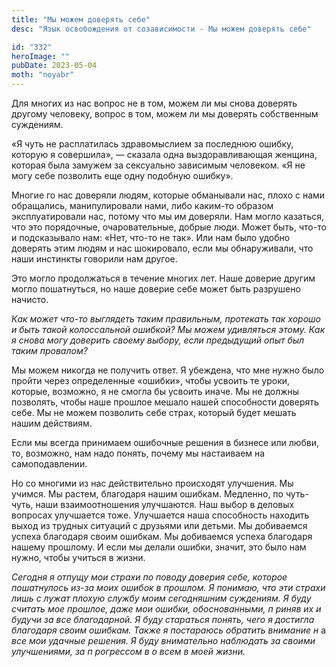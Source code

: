 ```yaml
---
title: "Мы можем доверять себе"
desc: "Язык освобождения от созависимости - Мы можем доверять себе"

id: "332"
heroImage: ""
pubDate: 2023-05-04
moth: "noyabr"
---
```


Для многих из нас вопрос не в том, можем ли мы снова доверять другому
человеку, вопрос в том, можем ли мы доверять собственным суждениям.

«Я чуть не расплатилась здравомыслием за последнюю ошибку, которую я
совершила», — сказала одна выздоравливающая женщина, которая была замужем за
сексуально зависимым человеком. «Я не могу себе позволить еще одну подобную
ошибку».

Многие го нас доверяли людям, которые обманывали нас, плохо с нами обращались,
манипулировали нами, либо каким-то образом эксплуатировали нас, потому что мы
им доверяли. Нам могло казаться, что это порядочные, очаровательные, добрые
люди. Может быть, что-то и подсказывало нам: «Нет, что-то не так». Или нам
было удобно доверять этим людям и нас шокировало, если мы обнаруживали, что
наши инстинкты говорили нам другое.

Это могло продолжаться в течение многих лет. Наше доверие другим могло
пошатнуться, но наше доверие себе может быть разрушено начисто.

_Как может что-то выглядеть таким правильным, протекать так хорошо и быть
такой колоссальной ошибкой? Мы можем_ _удивляться этому. Как я снова могу
доверить своему выбору, если предыдущий опыт был таким провалом?_

Мы можем никогда не получить ответ. Я убеждена, что мне нужно было пройти
через определенные «ошибки», чтобы усвоить те уроки, которые, возможно, я не
смогла бы усвоить иначе. Мы не должны позволять, чтобы наше прошлое мешало
нашей способности доверять себе. Мы не можем позволить себе страх, который
будет мешать нашим действиям.

Если мы всегда принимаем ошибочные решения в бизнесе или любви, то, возможно,
нам надо понять, почему мы настаиваем на самоподавлении.

Но со многими из нас действительно происходят улучшения. Мы учимся. Мы растем,
благодаря нашим ошибкам. Медленно, по чуть-чуть, наши взаимоотношения
улучшаются. Наш выбор в деловых вопросах улучшается тоже. Улучшается наша
способность находить выход из трудных ситуаций с друзьями или детьми. Мы
добиваемся успеха благодаря своим ошибкам. Мы добиваемся успеха благодаря
нашему прошлому. И если мы делали ошибки, значит, это было нам нужно, чтобы
учиться в жизни.

_Сегодня_ _я_ _отпущу_ _мои_ _страхи_ _по_ _поводу_ _доверия_ _себе,_
_которое_ _пошатнулось_ _из-за_ _моих_ _ошибок_ _в_ _прошлом._ _Я_ _понимаю,_
_что_ _эти_ _страхи_ _лишь_ _с_ _лужат_ _плохую_ _службу_ _моим_ _сегодняшним_
_суждениям._ _Я_ _буду_ _считать_ _мое_ _прошлое,_ _даже_ _мои_ _ошибки,_
_обоснованными,_ _п_ _риняв_ _их_ _и_ _будучи_ _за_ _все_ _благодарной._ _Я_
_буду_ _стараться_ _понять,_ _чего_ _я_ _достигла_ _благодаря_ _своим_
_ошибкам._ _Также_ _я_ _постараюсь_ _обратить_ _внимание_ _н_ а _все_ _мои_
_удачные_ _решения._ _Я_ _буду_ _внимательно_ _наблюдать_ _за_ _своими_
_улучшениями,_ _за_ _п_ _рогрессом_ _в_ _о_ _всем_ _в_ _моей_ _жизни._
